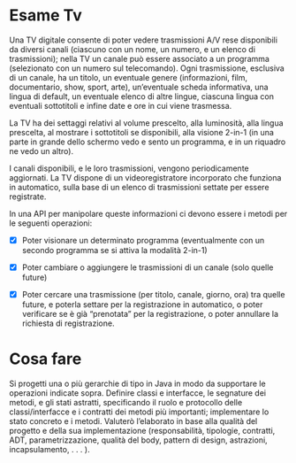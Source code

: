# Esame Tv

Una TV digitale consente di poter vedere trasmissioni A/V rese disponibili da diversi canali (ciascuno con un nome, un numero, e un elenco di trasmissioni); nella TV un canale può essere associato a un programma (selezionato con un numero sul telecomando). Ogni trasmissione, esclusiva di un canale, ha un titolo, un eventuale genere (informazioni, film, documentario, show, sport, arte), un’eventuale scheda informativa, una lingua di default, un eventuale elenco di altre lingue, ciascuna lingua con eventuali sottotitoli e infine date e ore in cui viene trasmessa.

La TV ha dei settaggi relativi al volume prescelto, alla luminosità, alla lingua prescelta, al mostrare i sottotitoli se disponibili, alla visione 2-in-1 (in una parte in grande dello schermo vedo e sento un programma, e in un riquadro ne vedo un altro). 

I canali disponibili, e le loro trasmissioni, vengono periodicamente aggiornati. La TV dispone di un videoregistratore incorporato che funziona in automatico, sulla base di un elenco di trasmissioni settate per essere registrate. 

In una API per manipolare queste informazioni ci devono essere i metodi per le seguenti operazioni: 

- [x] Poter visionare un determinato programma (eventualmente con un secondo programma se si attiva la modalità 2-in-1)

- [x] Poter cambiare o aggiungere le trasmissioni di un canale (solo quelle future) 

- [x] Poter cercare una trasmissione (per titolo, canale, giorno, ora) tra quelle future, e poterla settare per la registrazione in automatico, o poter verificare se è già “prenotata” per la registrazione, o poter annullare la richiesta di registrazione.

# Cosa fare

Si progetti una o più gerarchie di tipo in Java in modo da supportare le operazioni indicate sopra. Definire classi e interfacce, le segnature dei metodi, e gli stati astratti, specificando il ruolo e protocollo delle classi/interfacce e i contratti dei metodi più importanti; implementare lo stato concreto e i metodi. Valuterò l’elaborato in base alla qualità del progetto e della sua implementazione (responsabilità, tipologie, contratti, ADT, parametrizzazione, qualità del body, pattern di design, astrazioni, incapsulamento, . . . ). 
